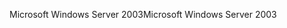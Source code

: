 <span data-ttu-id="e1ba1-101">Microsoft Windows Server 2003</span><span class="sxs-lookup"><span data-stu-id="e1ba1-101">Microsoft Windows Server 2003</span></span>